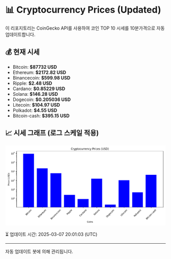 
# 📊 Cryptocurrency Prices (Updated)

이 리포지토리는 CoinGecko API를 사용하여 코인 TOP 10 시세를 10분가격으로 자동 업데이트합니다.

## 💰 현재 시세
- Bitcoin: **$87732 USD**
- Ethereum: **$2172.82 USD**
- Binancecoin: **$599.98 USD**
- Ripple: **$2.48 USD**
- Cardano: **$0.85229 USD**
- Solana: **$146.28 USD**
- Dogecoin: **$0.205036 USD**
- Litecoin: **$104.97 USD**
- Polkadot: **$4.55 USD**
- Bitcoin-cash: **$395.15 USD**

## 📈 시세 그래프 (로그 스케일 적용)
![Crypto Prices](crypto_prices.png)

⏳ 업데이트 시간: 2025-03-07 20:01:03 (UTC)

---
자동 업데이트 봇에 의해 관리됩니다.
